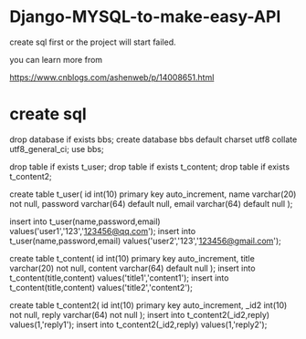 # Django-MYSQL-to-make-easy-API
create sql first or the project will start failed.

you can learn more from

https://www.cnblogs.com/ashenweb/p/14008651.html

# create sql

drop database if exists bbs;
create database bbs default charset utf8 collate utf8_general_ci;
use bbs;

drop table if exists t_user;
drop table if exists t_content;
drop table if exists t_content2;

create table t_user(
    id int(10) primary key auto_increment,
    name varchar(20) not null,
    password varchar(64) default null,
    email varchar(64) default null
);

insert into t_user(name,password,email) values('user1','123','123456@qq.com');
insert into t_user(name,password,email) values('user2','123','123456@gmail.com');





create table t_content(
    id int(10) primary key auto_increment,
    title varchar(20) not null,
    content varchar(64) default null
);
insert into t_content(title,content) values('title1','content1');
insert into t_content(title,content) values('title2','content2');


create table t_content2(
    id int(10) primary key auto_increment,
    _id2 int(10) not null,
    reply varchar(64) not null
);
insert into t_content2(_id2,reply) values(1,'reply1');
insert into t_content2(_id2,reply) values(1,'reply2');

